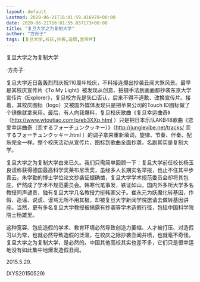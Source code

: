 ```yaml
---
layout: default
Lastmod: 2020-06-21T16:01:59.416978+00:00
date: 2020-06-21T16:01:55.837173+00:00
title: "复旦大学之为复制大学"
author: "方舟子"
tags: [复旦大学,校庆,抄袭,造假,宣传片]
---
```


复旦大学之为复制大学

·方舟子·

复旦大学近日轰轰烈烈庆祝110周年校庆，不料接连爆出抄袭丑闻大煞风景。最早是其校庆宣传片《To My Light》被发现从创意、拍摄手法到画面都抄袭东京大学宣传片《Explorer》，复旦校方先是矢口否认，后来不得不道歉、改换宣传片。接着，其校庆图标（logo）又被国外媒体发现只是把苹果公司的Touch ID图标做了个镜像就拿来用。最后，有人向我爆料，复旦校庆歌曲《复旦幸运曲奇》（http://www.wtoutiao.com/p/eb3XXp.html ）只是把日本乐队AKB48歌曲《恋爱幸运曲奇（恋するフォーチュンクッキー）》（http://junglevibe.net/tracks/ 恋するフォーチュンクッキー.html ）的调子拿来重新填词，旋律、节奏、伴奏、配乐完全一样。整个校庆活动从宣传片、图标到歌曲全面抄袭，名副其实是复制大学。

复旦大学之为复制大学由来已久。我们只需简单回顾一下：复旦大学前任校长杨玉良谎称获得德国最高科学奖莱布尼茨奖，虽经多人长期实名举报，也止不住其平步青云。朱学勤的博士学位论文抄袭证据确凿，复旦大学学术规范委员会却将其包庇，俨然成了学术不规范委员会。韩寒代笔事发，铁证如山，国内外多所大学多名教授同声谴责，独有复旦大学几名教授力挺韩家父子。崔永元为妖魔化转基因，作假、造谣、说谎、谩骂无所不用其极，却被复旦大学新闻学院邀请去做转基因讲座。当然，更有多名复旦大学教授被揭露有抄袭等学术造假行径，包括中国科学院院士杨雄里。

这种宽容、包庇造假的学术、教育环境必然导致创造力萎缩、人才被打压、对造假习以为常，也就必然导致造假的泛滥，在校庆之际抄袭丑闻井喷，也就毫不奇怪。复旦大学之为复制大学，是必然的。中国其他高校其实也差不多，它们只是很幸运地没有如此集中地爆发造假丑闻。

2015.5.29.

(XYS20150529)

